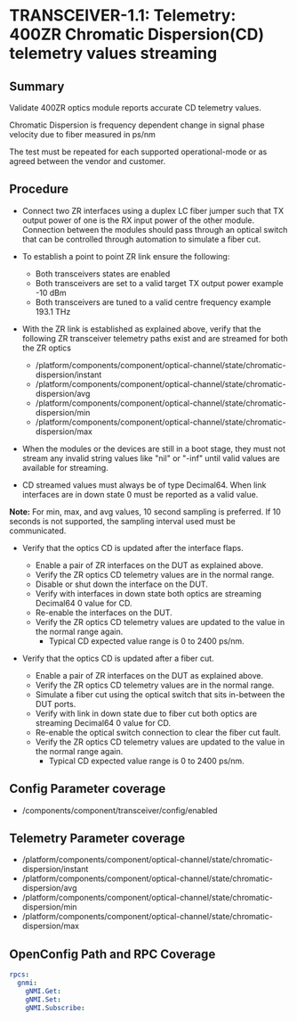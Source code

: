 # TRANSCEIVER-1.1: Telemetry: 400ZR Chromatic Dispersion(CD) telemetry values streaming

## Summary

Validate 400ZR optics module reports accurate CD telemetry values.

Chromatic Dispersion is frequency dependent change in signal phase velocity due
to fiber measured in ps/nm

The test must be repeated for each supported operational-mode or as agreed between the vendor and customer.

## Procedure

*   Connect two ZR interfaces using a duplex LC fiber jumper such that TX
    output power of one is the RX input power of the other module. Connection
    between the modules should pass through an optical switch that can be
    controlled through automation to simulate a fiber cut.  
*   To establish a point to point ZR link ensure the following:
      * Both transceivers states are enabled
      * Both transceivers are set to a valid target TX output power
        example -10 dBm
      * Both transceivers are tuned to a valid centre frequency
        example 193.1 THz
*   With the ZR link is established as explained above, verify that the
    following ZR transceiver telemetry paths exist and are streamed for both
    the ZR optics
    *   /platform/components/component/optical-channel/state/chromatic-dispersion/instant
    *   /platform/components/component/optical-channel/state/chromatic-dispersion/avg
    *   /platform/components/component/optical-channel/state/chromatic-dispersion/min
    *   /platform/components/component/optical-channel/state/chromatic-dispersion/max

*   When the modules or the devices are still in a boot stage, they must not
    stream any invalid string values like "nil" or "-inf" until valid values
    are available for streaming.

*   CD streamed values must always be of type Decimal64.
    When link interfaces are in down state 0 must be reported as a valid
    value.

**Note:** For min, max, and avg values, 10 second sampling is preferred. If 
          10 seconds is not supported, the sampling interval used must be
          communicated.


*   Verify that the optics CD is updated after the interface flaps.

    *   Enable a pair of ZR interfaces on the DUT as explained above.
    *   Verify the ZR optics CD telemetry values are in the normal range.
    *   Disable or shut down the interface on the DUT.
    *   Verify with interfaces in down state both optics are streaming Decimal64 0
        value for CD.
    *   Re-enable the interfaces on the DUT.
    *   Verify the ZR optics CD telemetry values are updated to the
        value in the normal range again.
        * Typical CD expected value range is 0 to 2400 ps/nm.

*   Verify that the optics CD is updated after a fiber cut.

    *   Enable a pair of ZR interfaces on the DUT as explained above.
    *   Verify the ZR optics CD telemetry values are in the normal
        range.
    *   Simulate a fiber cut using the optical switch that sits in-between the
        DUT ports.
    *   Verify with link in down state due to fiber cut both optics are streaming
        Decimal64 0 value for CD.
    *   Re-enable the optical switch connection to clear the fiber cut fault.
    *   Verify the ZR optics CD telemetry values are updated to the value in the normal
        range again.
        * Typical CD expected value range is 0 to 2400 ps/nm.

## Config Parameter coverage

*   /components/component/transceiver/config/enabled

## Telemetry Parameter coverage

*   /platform/components/component/optical-channel/state/chromatic-dispersion/instant
*   /platform/components/component/optical-channel/state/chromatic-dispersion/avg
*   /platform/components/component/optical-channel/state/chromatic-dispersion/min
*   /platform/components/component/optical-channel/state/chromatic-dispersion/max

## OpenConfig Path and RPC Coverage
```yaml
rpcs:
  gnmi:
    gNMI.Get:
    gNMI.Set:
    gNMI.Subscribe:
```
